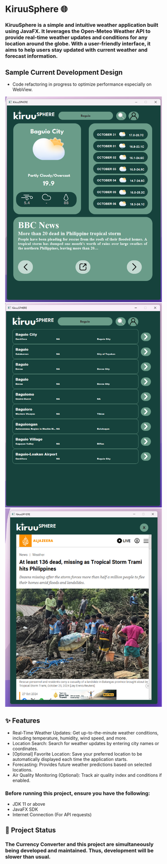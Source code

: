 # KiruuSphere 🌐

### KiruuSphere is a simple and intuitive weather application built using JavaFX. It leverages the Open-Meteo Weather API to provide real-time weather updates and conditions for any location around the globe. With a user-friendly interface, it aims to help users stay updated with current weather and forecast information.

## Sample Current Development Design
- Code refactoring in progress to optimize performance especially on WebView.


![Weather App Main Pane](weathermain.png)
![Weather App Search Pane](weathersearch.png)
![Weather App Article Screen](weatherarticle.png)

## ✨ Features

- Real-Time Weather Updates: Get up-to-the-minute weather conditions, including temperature, humidity, wind speed, and more.
- Location Search: Search for weather updates by entering city names or coordinates.
- [Optional] Favorite Location: Save your preferred location to be automatically displayed each time the application starts.
- Forecasting: Provides future weather predictions based on selected locations.
- Air Quality Monitoring (Optional): Track air quality index and conditions if enabled.


### Before running this project, ensure you have the following:
- JDK 11 or above
- JavaFX SDK
- Internet Connection (For API requests)

## 🚧 Project Status

### The Currency Converter and this project are simultaneously being developed and maintained. Thus, development will be slower than usual.


